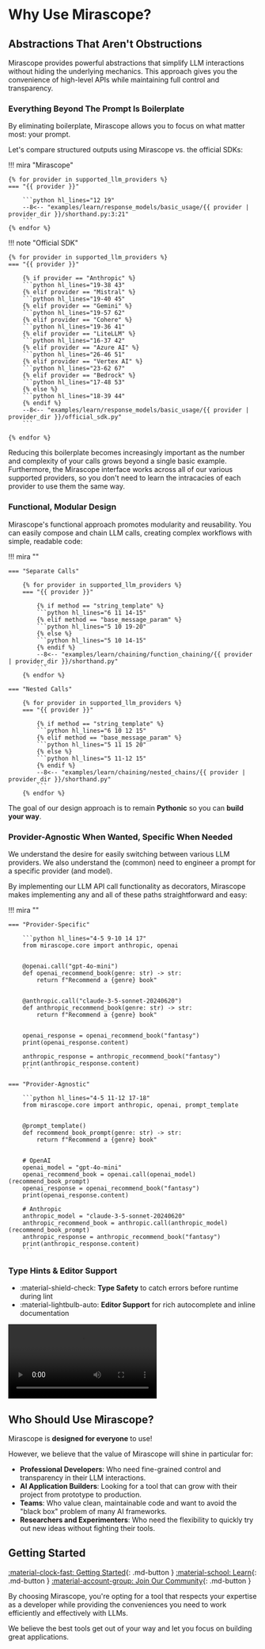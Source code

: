 # Why Use Mirascope?

## Abstractions That Aren't Obstructions

Mirascope provides powerful abstractions that simplify LLM interactions without hiding the underlying mechanics. This approach gives you the convenience of high-level APIs while maintaining full control and transparency.

### Everything Beyond The Prompt Is Boilerplate

By eliminating boilerplate, Mirascope allows you to focus on what matter most: your prompt.

Let's compare structured outputs using Mirascope vs. the official SDKs:

!!! mira "Mirascope"

    {% for provider in supported_llm_providers %}
    === "{{ provider }}"

        ```python hl_lines="12 19"
        --8<-- "examples/learn/response_models/basic_usage/{{ provider | provider_dir }}/shorthand.py:3:21"
        ```
    {% endfor %}

!!! note "Official SDK"

    {% for provider in supported_llm_providers %}
    === "{{ provider }}"

        {% if provider == "Anthropic" %}
        ```python hl_lines="19-38 43"
        {% elif provider == "Mistral" %}
        ```python hl_lines="19-40 45"
        {% elif provider == "Gemini" %}
        ```python hl_lines="19-57 62"
        {% elif provider == "Cohere" %}
        ```python hl_lines="19-36 41"
        {% elif provider == "LiteLLM" %}
        ```python hl_lines="16-37 42"
        {% elif provider == "Azure AI" %}
        ```python hl_lines="26-46 51"
        {% elif provider == "Vertex AI" %}
        ```python hl_lines="23-62 67"
        {% elif provider == "Bedrock" %}
        ```python hl_lines="17-48 53"
        {% else %}
        ```python hl_lines="18-39 44"
        {% endif %}
        --8<-- "examples/learn/response_models/basic_usage/{{ provider | provider_dir }}/official_sdk.py"
        ```

    {% endfor %}

Reducing this boilerplate becomes increasingly important as the number and complexity of your calls grows beyond a single basic example. Furthermore, the Mirascope interface works across all of our various supported providers, so you don't need to learn the intracacies of each provider to use them the same way.

### Functional, Modular Design

Mirascope's functional approach promotes modularity and reusability. You can easily compose and chain LLM calls, creating complex workflows with simple, readable code:

!!! mira ""

    === "Separate Calls"

        {% for provider in supported_llm_providers %}
        === "{{ provider }}"

            {% if method == "string_template" %}
            ```python hl_lines="6 11 14-15"
            {% elif method == "base_message_param" %}
            ```python hl_lines="5 10 19-20"
            {% else %}
            ```python hl_lines="5 10 14-15"
            {% endif %}
            --8<-- "examples/learn/chaining/function_chaining/{{ provider | provider_dir }}/shorthand.py"
            ```
        {% endfor %}

    === "Nested Calls"

        {% for provider in supported_llm_providers %}
        === "{{ provider }}"

            {% if method == "string_template" %}
            ```python hl_lines="6 10 12 15"
            {% elif method == "base_message_param" %}
            ```python hl_lines="5 11 15 20"
            {% else %}
            ```python hl_lines="5 11-12 15"
            {% endif %}
            --8<-- "examples/learn/chaining/nested_chains/{{ provider | provider_dir }}/shorthand.py"
            ```
        {% endfor %}

The goal of our design approach is to remain __Pythonic__ so you can __build your way__.

### Provider-Agnostic When Wanted, Specific When Needed

We understand the desire for easily switching between various LLM providers. We also understand the (common) need to engineer a prompt for a specific provider (and model).

By implementing our LLM API call functionality as decorators, Mirascope makes implementing any and all of these paths straightforward and easy:

!!! mira ""

    === "Provider-Specific"

        ```python hl_lines="4-5 9-10 14 17"
        from mirascope.core import anthropic, openai


        @openai.call("gpt-4o-mini")
        def openai_recommend_book(genre: str) -> str:
            return f"Recommend a {genre} book"


        @anthropic.call("claude-3-5-sonnet-20240620")
        def anthropic_recommend_book(genre: str) -> str:
            return f"Recommend a {genre} book"


        openai_response = openai_recommend_book("fantasy")
        print(openai_response.content)

        anthropic_response = anthropic_recommend_book("fantasy")
        print(anthropic_response.content)
        ```

    === "Provider-Agnostic"

        ```python hl_lines="4-5 11-12 17-18"
        from mirascope.core import anthropic, openai, prompt_template


        @prompt_template()
        def recommend_book_prompt(genre: str) -> str:
            return f"Recommend a {genre} book"


        # OpenAI
        openai_model = "gpt-4o-mini"
        openai_recommend_book = openai.call(openai_model)(recommend_book_prompt)
        openai_response = openai_recommend_book("fantasy")
        print(openai_response.content)

        # Anthropic
        anthropic_model = "claude-3-5-sonnet-20240620"
        anthropic_recommend_book = anthropic.call(anthropic_model)(recommend_book_prompt)
        anthropic_response = anthropic_recommend_book("fantasy")
        print(anthropic_response.content)
        ```

### Type Hints & Editor Support

<div class="grid cards" markdown>

- :material-shield-check: __Type Safety__ to catch errors before runtime during lint
- :material-lightbulb-auto: __Editor Support__ for rich autocomplete and inline documentation

</div>

<video src="https://github.com/user-attachments/assets/174acc23-a026-4754-afd3-c4ca570a9dde" controls="controls" style="max-width: 730px;"></video>

## Who Should Use Mirascope?

Mirascope is __designed for everyone__ to use!

However, we believe that the value of Mirascope will shine in particular for:

- __Professional Developers__: Who need fine-grained control and transparency in their LLM interactions.
- __AI Application Builders__: Looking for a tool that can grow with their project from prototype to production.
- __Teams__: Who value clean, maintainable code and want to avoid the "black box" problem of many AI frameworks.
- __Researchers and Experimenters__: Who need the flexibility to quickly try out new ideas without fighting their tools.

## Getting Started

[:material-clock-fast: Getting Started](./index.md){: .md-button }
[:material-school: Learn](./learn/index.md){: .md-button }
[:material-account-group: Join Our Community](https://join.slack.com/t/mirascope-community/shared_invite/zt-2ilqhvmki-FB6LWluInUCkkjYD3oSjNA){: .md-button }

By choosing Mirascope, you're opting for a tool that respects your expertise as a developer while providing the conveniences you need to work efficiently and effectively with LLMs.

We believe the best tools get out of your way and let you focus on building great applications.
